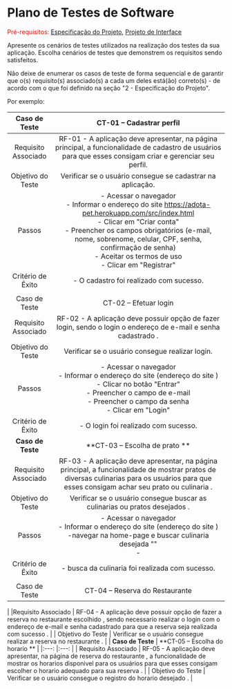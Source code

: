 # Plano de Testes de Software

<span style="color:red">Pré-requisitos: <a href="2-Especificação do Projeto.md"> Especificação do Projeto</a></span>, <a href="3-Projeto de Interface.md"> Projeto de Interface</a>

Apresente os cenários de testes utilizados na realização dos testes da sua aplicação. Escolha cenários de testes que demonstrem os requisitos sendo satisfeitos.

Não deixe de enumerar os casos de teste de forma sequencial e de garantir que o(s) requisito(s) associado(s) a cada um deles está(ão) correto(s) - de acordo com o que foi definido na seção "2 - Especificação do Projeto". 

Por exemplo:
 
| **Caso de Teste** 	| **CT-01 – Cadastrar perfil** 	|
|:---:	|:---:	|
|	Requisito Associado 	| RF-01 - A aplicação deve apresentar, na página principal, a funcionalidade de cadastro de usuários para que esses consigam criar e gerenciar seu perfil. |
| Objetivo do Teste 	| Verificar se o usuário consegue se cadastrar na aplicação. |
| Passos 	| - Acessar o navegador <br> - Informar o endereço do site https://adota-pet.herokuapp.com/src/index.html<br> - Clicar em "Criar conta" <br> - Preencher os campos obrigatórios (e-mail, nome, sobrenome, celular, CPF, senha, confirmação de senha) <br> - Aceitar os termos de uso <br> - Clicar em "Registrar" |
|Critério de Êxito | - O cadastro foi realizado com sucesso. |
|  	|  	|
| Caso de Teste 	| CT-02 – Efetuar login	|
|Requisito Associado | RF-02	- A aplicação deve possuir opção de fazer login, sendo o login o endereço de e-mail e senha cadastrado  . |
| Objetivo do Teste 	| Verificar se o usuário consegue realizar login. |
| Passos 	| - Acessar o navegador <br> - Informar o endereço do site (endereço do site )<br> - Clicar no botão "Entrar" <br> - Preencher o campo de e-mail <br> - Preencher o campo da senha <br> - Clicar em "Login" |
|Critério de Êxito | - O login foi realizado com sucesso. |
| **Caso de Teste** 	| **CT-03 – Escolha de prato ** 	|
|	Requisito Associado 	| RF-03 - A aplicação deve apresentar, na página principal, a funcionalidade de mostrar pratos de diversas culinarias  para os usuários para que esses consigam achar seu prato ou culinaria . |
| Objetivo do Teste 	| Verificar se o usuário consegue buscar as  culinarias ou pratos desejados  . |
| Passos 	| - Acessar o navegador <br> - Informar o endereço do site (endereço do site ) -navegar na home-page e buscar culinaria desejada  "" <br> - 
|Critério de Êxito | - busca da culinaria foi realizada com sucesso. |
|  	|  	|
| Caso de Teste 	| CT-04 – Reserva do Restaurante 
|
|Requisito Associado | RF-04	- A aplicação deve possuir opção de fazer a reserva no restaurante escolhido , sendo necessario realizar o login com o endereço de e-mail e senha cadastrado  para que a reserva seja realizada com sucesso  . |
| Objetivo do Teste 	| Verificar se o usuário consegue realizar a reserva no restaurante . |
| **Caso de Teste** 	| **CT-05 – Escolha do horario  ** 	|
|:---:	|:---:	|
|	Requisito Associado 	| RF-05 - A aplicação deve apresentar, na página de reserva do restaurante , a funcionalidade de mostrar os horarios disponivel   para os usuários para que esses consigam escolher o horario adequado para sua reserva  . |
| Objetivo do Teste 	| Verificar se o usuário consegue o registro do horario desejado   . |



 
